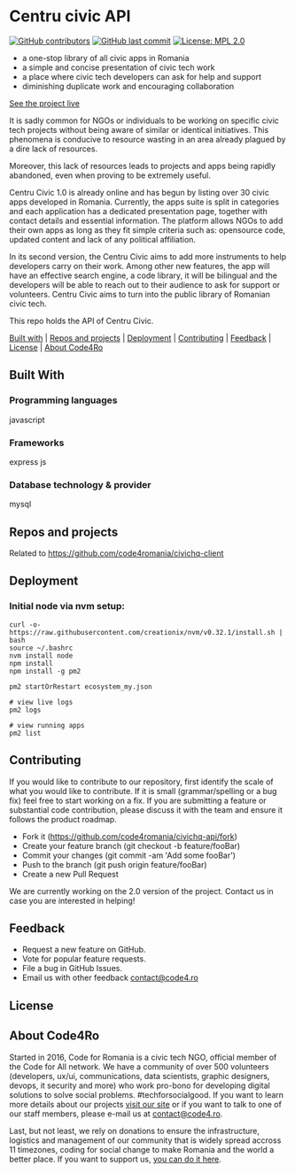# Centru civic API

[![GitHub contributors](https://img.shields.io/github/contributors/code4romania/civichq-api.svg?style=for-the-badge)](https://github.com/code4romania/civichq-api/graphs/contributors) [![GitHub last commit](https://img.shields.io/github/last-commit/code4romania/civichq-api.svg?style=for-the-badge)](https://github.com/code4romania/civichq-api/commits/master) [![License: MPL 2.0](https://img.shields.io/badge/license-MPL%202.0-brightgreen.svg?style=for-the-badge)](https://opensource.org/licenses/MPL-2.0)

* a one-stop library of all civic apps in Romania
* a simple and concise presentation of civic tech work
* a place where civic tech developers can ask for help and support
* diminishing duplicate work and encouraging collaboration

[See the project live](http://www.centrucivic.ro/#/home)

It is sadly common for NGOs or individuals to be working on specific civic tech projects without being aware of similar or identical initiatives. This phenomena is conducive to resource wasting in an area already plagued by a dire lack of resources.

Moreover, this lack of resources leads to projects and apps being rapidly abandoned, even when proving to be extremely useful. 

Centru Civic 1.0 is already online and has begun by listing over 30 civic apps developed in Romania. Currently, the apps suite is split in categories and each application has a dedicated presentation page, together with contact details and essential information. The platform allows NGOs to add their own apps as long as they fit simple criteria such as: opensource code, updated content and lack of any political affiliation.

In its second version, the Centru Civic aims to add more instruments to help developers carry on their work. Among other new features, the app will have an effective search engine, a code library, it will be bilingual and the developers will be able to reach out to their audience to ask for support or volunteers. Centru Civic aims to turn into the public library of Romanian civic tech.

This repo holds the API of Centru Civic.

[Built with](#built-with) | [Repos and projects](#repos-and-projects) | [Deployment](#deployment) | [Contributing](#contributing) | [Feedback](#feedback) | [License](#license) | [About Code4Ro](#about-code4ro)

## Built With

### Programming languages

javascript

### Frameworks

express js

### Database technology & provider

mysql

## Repos and projects

Related to https://github.com/code4romania/civichq-client 

## Deployment

### Initial node via nvm setup:

```
curl -o- https://raw.githubusercontent.com/creationix/nvm/v0.32.1/install.sh | bash
source ~/.bashrc
nvm install node
npm install
npm install -g pm2

pm2 startOrRestart ecosystem_my.json

# view live logs
pm2 logs

# view running apps
pm2 list
```

## Contributing

If you would like to contribute to our repository, first identify the scale of what you would like to contribute. If it is small (grammar/spelling or a bug fix) feel free to start working on a fix. If you are submitting a feature or substantial code contribution, please discuss it with the team and ensure it follows the product roadmap. 

* Fork it (https://github.com/code4romania/civichq-api/fork)
* Create your feature branch (git checkout -b feature/fooBar)
* Commit your changes (git commit -am 'Add some fooBar')
* Push to the branch (git push origin feature/fooBar)
* Create a new Pull Request

We are currently working on the 2.0 version of the project. Contact us in case you are interested in helping!

## Feedback

* Request a new feature on GitHub.
* Vote for popular feature requests.
* File a bug in GitHub Issues.
* Email us with other feedback contact@code4.ro

## License

## About Code4Ro

Started in 2016, Code for Romania is a civic tech NGO, official member of the Code for All network. We have a community of over 500 volunteers (developers, ux/ui, communications, data scientists, graphic designers, devops, it security and more) who work pro-bono for developing digital solutions to solve social problems. #techforsocialgood. If you want to learn more details about our projects [visit our site](https://www.code4.ro/en/) or if you want to talk to one of our staff members, please e-mail us at contact@code4.ro.

Last, but not least, we rely on donations to ensure the infrastructure, logistics and management of our community that is widely spread accross 11 timezones, coding for social change to make Romania and the world a better place. If you want to support us, [you can do it here](https://code4.ro/en/donate/).
